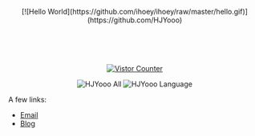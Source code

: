 
<center>
<p style="height:100px">
[![Hello World](https://github.com/ihoey/ihoey/raw/master/hello.gif)](https://github.com/HJYooo)
</p>

[![Vistor Counter](https://count.getloli.com/get/@github_HJYooo?theme=rule34)](https://github.com/HJYooo)

![HJYooo All](https://github-readme-stats.vercel.app/api/?username=HJYooo&layout=compact&theme=jolly&hide_border=true)
![HJYooo Language](https://github-readme-stats.vercel.app/api/top-langs/?username=HJYooo&langs_count=8&layout=compact&theme=jolly&hide_border=true)
</center>

A few links:

- [Email](mailto:15262833313@189.cn)
- [Blog](https://github.com/HJYooo)


